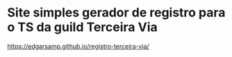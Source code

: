 
# Site simples gerador de registro para o TS da guild Terceira Via
https://edgarsamp.github.io/registro-terceira-via/
